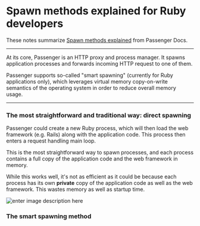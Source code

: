 # Spawn methods explained  for Ruby developers
These notes summarize [Spawn methods explained](https://www.phusionpassenger.com/library/indepth/ruby/spawn_methods/) from Passenger Docs. 

---

At its core, Passenger is an HTTP proxy and process manager. It spawns application processes and forwards incoming HTTP request to one of them.

Passenger supports so-called "smart spawning" (currently for Ruby applications only), which leverages virtual memory copy-on-write semantics of the operating system in order to reduce overall memory usage.

---

### The most straightforward and traditional way: direct spawning

Passenger could create a new Ruby process, which will then load the web framework (e.g. Rails) along with the application code. This process then enters a request handling main loop.

This is the most straightforward way to spawn processes, and each process contains a full copy of the application code and the web framework in memory.

While this works well, it's not as efficient as it could be because each process has its own **private** copy of the application code as well as the web framework. This wastes memory as well as startup time.

![enter image description here](https://www.phusionpassenger.com/library/indepth/spawn_methods/direct_spawning-7fd82545.png)
### The smart spawning method
<!--stackedit_data:
eyJoaXN0b3J5IjpbLTE4OTIyNjI0NywtNTE2OTcxOTEyXX0=
-->